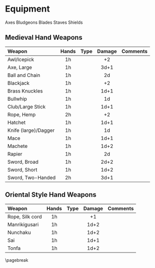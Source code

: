 # Equipment

Axes
Bludgeons
Blades
Staves
Shields

## Medieval Hand Weapons

| Weapon                  | Hands | Type  | Damage | Comments            |
|:------------------------|:-----:|:-----:|:------:|:--------------------|
| Awl/Icepick             |   1h  |       |   +2   |                     |
| Axe, Large              |   1h  |       |  3d+1  |                     |
| Ball and Chain          |   1h  |       |   2d   |                     |
| Blackjack               |   1h  |       |   +2   |                     |
| Brass Knuckles          |   1h  |       |  1d+1  |                     |
| Bullwhip                |   1h  |       |   1d   |                     |
| Club/Large Stick        |   1h  |       |  1d+1  |                     |
| Rope, Hemp              |   2h  |       |   +2   |                     |
| Hatchet                 |   1h  |       |  1d+1  |                     |
| Knife (large)/Dagger    |   1h  |       |   1d   |                     |
| Mace                    |   1h  |       |  1d+1  |                     |
| Machete                 |   1h  |       |  1d+2  |                     |
| Rapier                  |   1h  |       |   2d   |                     |
| Sword, Broad            |   1h  |       |  2d+2  |                     |
| Sword, Short            |   1h  |       |  1d+2  |                     |
| Sword, Two-Handed       |   2h  |       |  3d+1  |                     |

## Oriental Style Hand Weapons

| Weapon                  | Hands | Type  | Damage | Comments            |
|:------------------------|:-----:|:-----:|:------:|:--------------------|
| Rope, Silk cord         |   1h  |       |   +1   |                     |
| Manrikigusari           |   1h  |       |  1d+2  |                     |
| Nunchaku                |   1h  |       |  1d+2  |                     |
| Sai                     |   1h  |       |  1d+1  |                     |
| Tonfa                   |   1h  |       |  1d+2  |                     |

\pagebreak